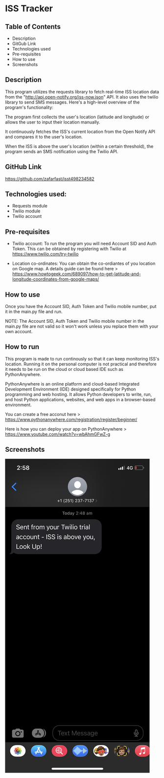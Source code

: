 # ISS Tracker


## Table of Contents
- Description
- GitGub Link
- Technologies used
- Pre-requisites
- How to use
- Screenshots


## Description
This program utilizes the requests library to fetch real-time ISS location data from the "http://api.open-notify.org/iss-now.json" API. It also uses the twilio library to send SMS messages. Here's a high-level overview of the program's functionality:

The program first collects the user's location (latitude and longitude) or allows the user to input their location manually.

It continuously fetches the ISS's current location from the Open Notify API and compares it to the user's location.

When the ISS is above the user's location (within a certain threshold), the program sends an SMS notification using the Twilio API.


## GitHub Link
https://github.com/zafarfast/isst498234582

## Technologies used:
- Requests module
- Twilio module
- Twilio account

## Pre-requisites

- Twilio account: To run the program you will need Account SID and Auth Token. This can be obtained by registering with Twilio at https://www.twilio.com/try-twilio

- Location co-ordinates: You can obtain the co-ordiantes of you location on Google map.  A details guide can be found here > https://www.howtogeek.com/689097/how-to-get-latitude-and-longitude-coordinates-from-google-maps/

## How to use

Once you have the Account SID, Auth Token and Twilio mobile number, put it in the main.py file and run. 

NOTE: The Account SID, Auth Token and Twilio mobile number in the main.py file are not valid so it won't work unless you replace them with your own account.

## How to run

This program is made to run continously so that it can keep monitoring ISS's location. Running it on the personal computer is not practical and therefore it needs to be run on the cloud or cloud based IDE such as PythonAnywhere.

PythonAnywhere is an online platform and cloud-based Integrated Development Environment (IDE) designed specifically for Python programming and web hosting. It allows Python developers to write, run, and host Python applications, websites, and web apps in a browser-based environment. 

You can create a free acconut here > https://www.pythonanywhere.com/registration/register/beginner/

Here is how you can deploy your app on PythonAnywhere > https://www.youtube.com/watch?v=wbAhmGFwZ-g

## Screenshots

![alt text](notification_screenshot.jpeg)


